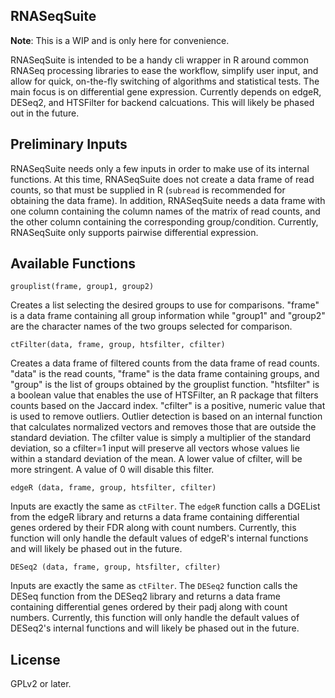 ## RNASeqSuite

**Note**: This is a WIP and is only here for convenience.

RNASeqSuite is intended to be a handy cli wrapper in R around common RNASeq processing libraries to ease the workflow, simplify user input, and allow for quick, on-the-fly switching of algorithms and statistical tests. The main focus is on differential gene expression. Currently depends on edgeR, DESeq2, and HTSFilter for backend calcuations. This will likely be phased out in the future.

## Preliminary Inputs
RNASeqSuite needs only a few inputs in order to make use of its internal functions. At this time, RNASeqSuite does not create a data frame of read counts, so that must be supplied in R (`subread` is recommended for obtaining the data frame). In addition, RNASeqSuite needs a data frame with one column containing the column names of the matrix of read counts, and the other column containing the corresponding group/condition. Currently, RNASeqSuite only supports pairwise differential expression.

## Available Functions

``grouplist(frame, group1, group2)``

Creates a list selecting the desired groups to use for comparisons. "frame" is a data frame containing all group information while "group1" and "group2" are the character names of the two groups selected for comparison.

``ctFilter(data, frame, group, htsfilter, cfilter)``

Creates a data frame of filtered counts from the data frame of read counts. "data" is the read counts, "frame" is the data frame containing groups, and "group" is the list of groups obtained by the grouplist function. "htsfilter" is a boolean value that enables the use of HTSFilter, an R package that filters counts based on the Jaccard index. "cfilter" is a positive, numeric value that is used to remove outliers. Outlier detection is based on an internal function that calculates normalized vectors and removes those that are outside the standard deviation. The cfilter value is simply a multiplier of the standard deviation, so a cfilter=1 input will preserve all vectors whose values lie within a standard deviation of the mean. A lower value of cfilter, will be more stringent. A value of 0 will disable this filter.

``edgeR (data, frame, group, htsfilter, cfilter)``

Inputs are exactly the same as `ctFilter`. The `edgeR` function calls a DGEList from the edgeR library and returns a data frame containing differential genes ordered by their FDR along with count numbers. Currently, this function will only handle the default values of edgeR's internal functions and will likely be phased out in the future.


``DESeq2 (data, frame, group, htsfilter, cfilter)``

Inputs are exactly the same as `ctFilter`. The `DESeq2` function calls the DESeq function from the DESeq2 library and returns a data frame containing differential genes ordered by their padj along with count numbers. Currently, this function will only handle the default values of DESeq2's internal functions and will likely be phased out in the future.

## License
GPLv2 or later.
